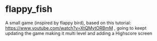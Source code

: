 # flappy_fish
A small game (inspired by flappy bird), based on this tutorial: https://www.youtube.com/watch?v=XtQMytORBmM , going to keept updating the game making it multi level and adding a Highscore screen
